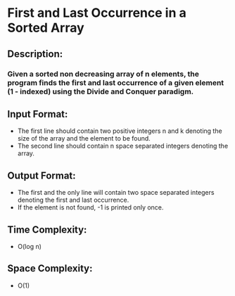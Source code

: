 # First and Last Occurrence in a Sorted Array
## Description:
### Given a sorted non decreasing array of n elements, the program finds the first and last occurrence of a given element (1 - indexed) using the Divide and Conquer paradigm.
## Input Format:
* The first line should contain two positive integers n and k denoting the size of the array and the element to be found.
* The second line should contain n space separated integers denoting the array.
## Output Format:
* The first and the only line will contain two space separated integers denoting the first and last occurrence.
* If the element is not found, -1 is printed only once.
## Time Complexity: 
* O(log n)
## Space Complexity: 
* O(1)